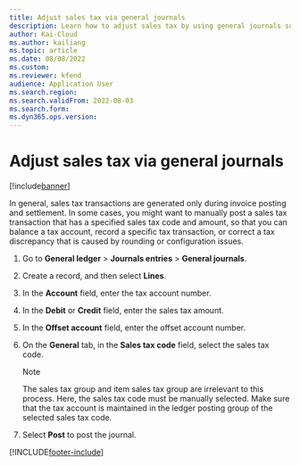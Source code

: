 ```yaml
---
title: Adjust sales tax via general journals
description: Learn how to adjust sales tax by using general journals so that you can balance a tax account, record specific tax transactions, or correct discrepancies.
author: Kai-Cloud
ms.author: kailiang
ms.topic: article
ms.date: 08/08/2022
ms.custom:
ms.reviewer: kfend
audience: Application User
ms.search.region: 
ms.search.validFrom: 2022-08-03
ms.search.form: 
ms.dyn365.ops.version:
---
```


# Adjust sales tax via general journals

[!include[banner](../includes/banner.md)]

In general, sales tax transactions are generated only during invoice posting and settlement. In some cases, you might want to manually post a sales tax transaction that has a specified sales tax code and amount, so that you can balance a tax account, record a specific tax transaction, or correct a tax discrepancy that is caused by rounding or configuration issues.

1. Go to **General ledger** \> **Journals entries** \> **General journals**.
2. Create a record, and then select **Lines**.
3. In the **Account** field, enter the tax account number.
4. In the **Debit** or **Credit** field, enter the sales tax amount.
5. In the **Offset account** field, enter the offset account number.
6. On the **General** tab, in the **Sales tax code** field, select the sales tax code.

    > [!NOTE]
    > The sales tax group and item sales tax group are irrelevant to this process. Here, the sales tax code must be manually selected. Make sure that the tax account is maintained in the ledger posting group of the selected sales tax code.

7. Select **Post** to post the journal.

[!INCLUDE[footer-include](../../includes/footer-banner.md)]
